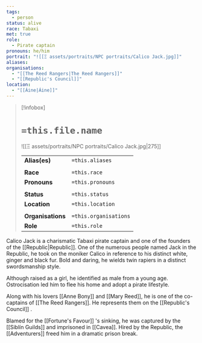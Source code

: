 ```yaml
---
tags:
  - person
status: alive
race: Tabaxi
met: true
role:
  - Pirate captain
pronouns: he/him
portrait: "![[Ξ assets/portraits/NPC portraits/Calico Jack.jpg]]"
aliases: 
organisations:
  - "[[The Reed Rangers|The Reed Rangers]]"
  - "[[Republic's Council]]"
location:
  - "[[Áine|Áine]]"
---
```


> [!infobox] 
> 
> # `=this.file.name`
> ![[Ξ assets/portraits/NPC portraits/Calico Jack.jpg|275]]
> 
> | | |
> | --- | --- |
> | **Alias(es)** | `=this.aliases` |
> | | | 
> | **Race** | `=this.race` |
> | **Pronouns** | `=this.pronouns` |
> | | | 
> | **Status** | `=this.status` | 
> | **Location** | `=this.location` |
> | | | 
> | **Organisations** | `=this.organisations` |
> | **Role** | `=this.role` |

Calico Jack is a charismatic Tabaxi pirate captain and one of the founders of the [[Republic|Republic]]. One of the numerous people named Jack in the Republic, he took on the moniker Calico in reference to his distinct white, ginger and black fur. Bold and daring, he wields twin rapiers in a distinct swordsmanship style. 

Although raised as a girl, he identified as male from a young age. Ostrocisation led him to flee his home and adopt a pirate lifestyle. 

Along with his lovers [[Anne Bony]] and [[Mary Reed]], he is one of the co-captains of [[The Reed Rangers]]. He represents them on the [[Republic's Council]] .

Blamed for the [[Fortune's Favour]] 's sinking, he was captured by the [[Siblín Guilds]] and imprisoned in [[Cavea]]. Hired by the Republic, the [[Adventurers]] freed him in a dramatic prison break. 